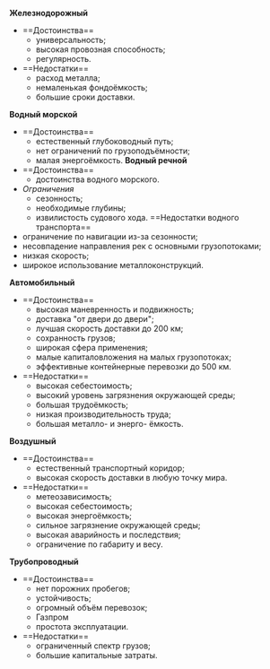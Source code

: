 **Железнодорожный**
- ==Достоинства==
	- универсальность;
	- высокая провозная способность;
	- регулярность.
- ==Недостатки==
	- расход металла;
	- немаленькая фондоёмкость;
	- большие сроки доставки.

**Водный морской**
- ==Достоинства==
	- естественный глубоководный путь;
	- нет ограничений по грузоподъёмности;
	- малая энергоёмкость.
**Водный речной**
- ==Достоинства==
	- достоинства водного морского.
- *Ограничения*
	- сезонность;
	- необходимые глубины;
	- извилистость судового хода.
==Недостатки водного транспорта==
- ограничение по навигации из-за сезонности;
- несовпадение направления рек с основными грузопотоками;
- низкая скорость;
- широкое использование металлоконструкций.

**Автомобильный**
- ==Достоинства==
	- высокая маневренность и подвижность;
	- доставка "от двери до двери";
	- лучшая скорость доставки до 200 км;
	- сохранность грузов;
	- широкая сфера применения;
	- малые капиталовложения на малых грузопотоках;
	- эффективные контейнерные перевозки до 500 км.
- ==Недостатки==
	- высокая себестоимость;
	- высокий уровень загрязнения окружающей среды;
	- большая трудоёмкость;
	- низкая производительность труда;
	- большая металло- и энерго- ёмкость.

**Воздушный**
- ==Достоинства==
	- естественный транспортный коридор;
	- высокая скорость доставки в любую точку мира.
- ==Недостатки==
	- метеозависимость;
	- высокая себестоимость;
	- высокая энергоёмкость;
	- сильное загрязнение окружающей среды;
	- высокая аварийность и последствия;
	- ограничение по габариту и весу.

**Трубопроводный**
- ==Достоинства==
	- нет порожних пробегов;
	- устойчивость;
	- огромный объём перевозок;
	- Газпром
	- простота эксплуатации.
- ==Недостатки==
	- ограниченный спектр грузов;
	- большие капитальные затраты.

